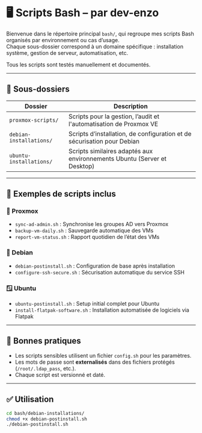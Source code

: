 # 🖥️ Scripts Bash – par dev-enzo

Bienvenue dans le répertoire principal `bash/`, qui regroupe mes scripts Bash organisés par environnement ou cas d’usage.  
Chaque sous-dossier correspond à un domaine spécifique : installation système, gestion de serveur, automatisation, etc.

Tous les scripts sont testés manuellement et documentés.

---

## 📁 Sous-dossiers

| Dossier                  | Description                                                                 |
|--------------------------|-----------------------------------------------------------------------------|
| `proxmox-scripts/`       | Scripts pour la gestion, l’audit et l'automatisation de Proxmox VE         |
| `debian-installations/`  | Scripts d’installation, de configuration et de sécurisation pour Debian     |
| `ubuntu-installations/`  | Scripts similaires adaptés aux environnements Ubuntu (Server et Desktop)    |

---

## 🧩 Exemples de scripts inclus

### 🔧 Proxmox
- `sync-ad-admin.sh` : Synchronise les groupes AD vers Proxmox
- `backup-vm-daily.sh` : Sauvegarde automatique des VMs
- `report-vm-status.sh` : Rapport quotidien de l’état des VMs

### 🐧 Debian
- `debian-postinstall.sh` : Configuration de base après installation
- `configure-ssh-secure.sh` : Sécurisation automatique du service SSH

### 🪟 Ubuntu
- `ubuntu-postinstall.sh` : Setup initial complet pour Ubuntu
- `install-flatpak-software.sh` : Installation automatisée de logiciels via Flatpak

---

## 🔐 Bonnes pratiques

- Les scripts sensibles utilisent un fichier `config.sh` pour les paramètres.
- Les mots de passe sont **externalisés** dans des fichiers protégés (`/root/.ldap_pass`, etc.).
- Chaque script est versionné et daté.

---

## ✅ Utilisation

```bash
cd bash/debian-installations/
chmod +x debian-postinstall.sh
./debian-postinstall.sh
